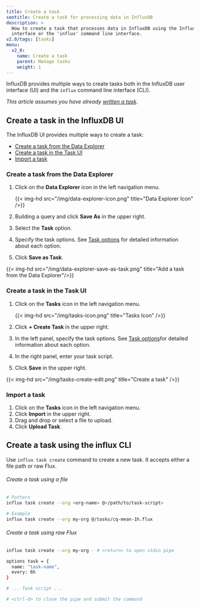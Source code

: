 ```yaml
---
title: Create a task
seotitle: Create a task for processing data in InfluxDB
description: >
  How to create a task that processes data in InfluxDB using the InfluxDB user
  interface or the 'influx' command line interface.
v2.0/tags: [tasks]
menu:
  v2_0:
    name: Create a task
    parent: Manage tasks
    weight: 1
---
```


InfluxDB provides multiple ways to create tasks both in the InfluxDB user interface (UI)
and the `influx` command line interface (CLI).

_This article assumes you have already [written a task](/v2.0/process-data/write-a-task)._

## Create a task in the InfluxDB UI
The InfluxDB UI provides multiple ways to create a task:

- [Create a task from the Data Explorer](#create-a-task-from-the-data-explorer)
- [Create a task in the Task UI](#create-a-task-in-the-task-ui)
- [Import a task](#import-a-task)

### Create a task from the Data Explorer
1. Click on the **Data Explorer** icon in the left navigation menu.

    {{< img-hd src="/img/data-explorer-icon.png" title="Data Explorer Icon" />}}

2. Building a query and click **Save As** in the upper right.
3. Select the **Task** option.
4. Specify the task options. See [Task options](/v2.0/process-data/task-options)
   for detailed information about each option.
5. Click **Save as Task**.

{{< img-hd src="/img/data-explorer-save-as-task.png" title="Add a task from the Data Explorer"/>}}

### Create a task in the Task UI
1. Click on the **Tasks** icon in the left navigation menu.

    {{< img-hd src="/img/tasks-icon.png" title="Tasks Icon" />}}

2. Click **+ Create Task** in the upper right.
3. In the left panel, specify the task options.
   See [Task options](/v2.0/process-data/task-options)for detailed information about each option.
4. In the right panel, enter your task script.
5. Click **Save** in the upper right.

{{< img-hd src="/img/tasks-create-edit.png" title="Create a task" />}}

### Import a task
1. Click on the **Tasks** icon in the left navigation menu.
2. Click **Import** in the upper right.
3. Drag and drop or select a file to upload.
4. Click **Upload Task**.

## Create a task using the influx CLI
Use `influx task create` command to create a new task.
It accepts either a file path or raw Flux.

###### Create a task using a file
```sh
# Pattern
influx task create --org <org-name> @</path/to/task-script>

# Example
influx task create --org my-org @/tasks/cq-mean-1h.flux
```

###### Create a task using raw Flux
```sh
influx task create --org my-org - # <return> to open stdin pipe

options task = {
  name: "task-name",
  every: 6h
}

# ... Task script ...

# <ctrl-d> to close the pipe and submit the command
```

